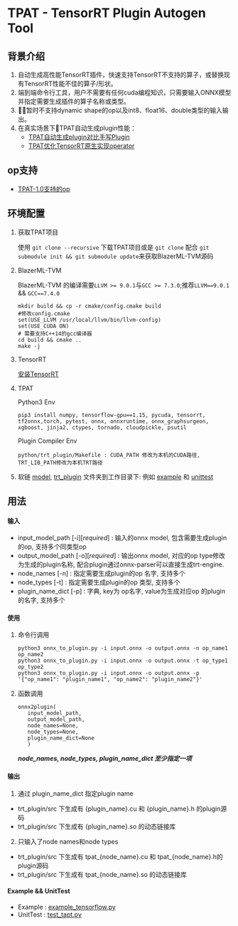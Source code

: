 # TPAT - TensorRT Plugin Autogen Tool
## 背景介绍
1. 自动生成高性能TensorRT插件，快速支持TensorRT不支持的算子，或替换现有TensorRT性能不佳的算子/形状。
2. 端到端命令行工具，用户不需要有任何cuda编程知识，只需要输入ONNX模型并指定需要生成插件的算子名称或类型。
3. 暂时不支持dynamic shape的op以及int8、float16、double类型的输入输出。
4. 在真实场景下TPAT自动生成plugin性能：
    - [TPAT自动生成plugin对比手写Plugin](/docs/Compare_handwritten.md)
    - [TPAT优化TensorRT原生实现operator](/docs/Optimize_TensorRT.md)


## op支持
- [TPAT-1.0支持的op](/docs/Operators.md)


## 环境配置
1. 获取TPAT项目

    使用 `git clone --recursive` 下载TPAT项目或是
    `git clone` 配合 `git submodule init && git submodule update`来获取BlazerML-TVM源码

2. BlazerML-TVM
   
    BlazerML-TVM 的编译需要`LLVM >= 9.0.1`与`GCC >= 7.3.0`;推荐`LLVM==9.0.1` && `GCC==7.4.0`
   
    ```
    mkdir build && cp -r cmake/config.cmake build
    #修改config.cmake
    set(USE_LLVM /usr/local/llvm/bin/llvm-config)
    set(USE_CUDA ON)
    # 需要支持C++14的gcc编译器
    cd build && cmake .. 
    make -j
    ```

3. TensorRT

    [安装TensorRT](https://github.com/NVIDIA/TensorRT)

4. TPAT

    Python3 Env
    ```
    pip3 install numpy, tensorflow-gpu==1.15, pycuda, tensorrt, tf2onnx,torch, pytest, onnx, onnxruntime, onnx_graphsurgeon, xgboost, jinja2, ctypes, tornado, cloudpickle, psutil
    ```
    Plugin Compiler Env
    ```
    python/trt_plugin/Makefile : CUDA_PATH 修改为本机的CUDA路径, TRT_LIB_PATH修改为本机TRT路径

    ```

5. 软链 [model](/python/model), [trt_plugin](/python/trt_plugin) 文件夹到工作目录下: 例如 [example](/examples/example_tensorflow.py) 和 [unittest](/tests/test_tpat.py)


## 用法
#### 输入
- input_model_path [-i][*required*] : 输入的onnx model, 包含需要生成plugin的op, 支持多个同类型op 
- output_model_path [-o][*required*] : 输出onnx model, 对应的op type修改为生成的plugin名称, 配合plugin通过onnx-parser可以直接生成trt-engine.
- node_names [-n] : 指定需要生成plugin的op 名字, 支持多个
- node_types [-t] : 指定需要生成plugin的op 类型, 支持多个
- plugin_name_dict [-p] : 字典, key为 op名字, value为生成对应op 的plugin的名字, 支持多个

#### 使用
1. 命令行调用
    ```
   python3 onnx_to_plugin.py -i input.onnx -o output.onnx -n op_name1 op_name2
   python3 onnx_to_plugin.py -i input.onnx -o output.onnx -t op_type1 op_type2
   python3 onnx_to_plugin.py -i input.onnx -o output.onnx -p '{"op_name1": "plugin_name1", "op_name2": "plugin_name2"}'
    ```
2. 函数调用
    ```
   onnx2plugin(
       input_model_path, 
       output_model_path, 
       node_names=None, 
       node_types=None, 
       plugin_name_dict=None
       )
    ```
    ***node_names, node_types, plugin_name_dict 至少指定一项***

#### 输出
1. 通过 plugin_name_dict 指定plugin name
- trt_plugin/src 下生成有 {plugin_name}.cu 和 {plugin_name}.h 的plugin源码
- trt_plugin/src 下生成有 {plugin_name}.so 的动态链接库

2. 只输入了node names和node types
- trt_plugin/src 下生成有 tpat_{node_name}.cu 和 tpat_{node_name}.h的plugin源码
- trt_plugin/src 下生成有 tpat_{node_name}.so 的动态链接库

#### Example && UnitTest

- Example : [example_tensorflow.py](/examples/example_tensorflow.py)
- UnitTest : [test_tapt.py](/tests/test_tpat.py)
